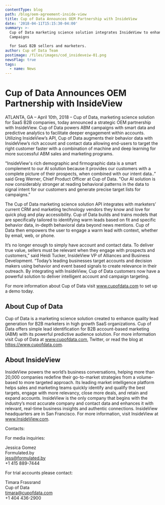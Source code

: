 ```yaml
---
contentType: blog
path: /blog/oem-agreement-inside-view
title: Cup of Data Announces OEM Partnership with InsideView
date: '2018-04-11T15:15:30-04:00'
summary: >-
  Cup of Data marketing science solution integrates InsideView to enhance ABM
  Campaigns 

  for SaaS B2B sellers and marketers.
author: Cup of Data Team
postimage: /files/images/cod_insideveiw-01.png
newsFlag: true
tags:
  - name: News
---
```

# Cup of Data Announces OEM Partnership with InsideView

ATLANTA, GA – April 10th, 2018 –  Cup of Data, marketing science solution for SaaS B2B companies, today announced a strategic OEM partnership with InsideView. Cup of Data powers ABM campaigns with smart data and predictive analytics to facilitate deeper engagement within accounts. Utilizing InsideView’s API, Cup of Data augments their behavior data with InsideView’s rich account and contact data allowing end-users to target the right customer faster with a combination of machine and deep learning for more successful ABM sales and marketing programs.

"InsideView's rich demographic and firmographic data is a smart complement to our AI solution because it provides our customers with a complete picture of their prospects, when combined with our intent data..” said Greg Werner, Chief Product Officer at Cup of Data. "Our AI solution is now considerably stronger at reading behavioral patterns in the data to signal intent for our customers and generate precise target lists for campaigns.”

The Cup of Data marketing science solution API integrates with marketers’ current CRM and marketing technology vendors they know and love for quick plug and play accessibility. Cup of Data builds and trains models that are specifically tailored to identifying warm leads based on fit and specific behavior data, in-depth behavioral data beyond news mentions.  Cup of Data then empowers the user to engage a warm lead with context, whether by email, web, or phone.

It’s no longer enough to simply have account and contact data. To deliver true value, sellers must be relevant when they engage with prospects and customers,” said Heidi Tucker, InsideView VP of Alliances and Business Development. “Today’s leading businesses target accounts and decision makers using behavior and event based signals to create relevance in their outreach. By integrating with InsideView, Cup of Data customers now have a powerful solution to deliver intelligent account and campaign targeting.

For more information about Cup of Data visit www.cupofdata.com to set up a demo today.

## **About Cup of Data**

Cup of Data is a marketing science solution created to enhance quality lead generation for B2B marketers in high growth SaaS organizations. Cup of Data offers simple lead identification for B2B account-based marketing (ABM) with its powerful predictive audience solution. For more information visit Cup of Data at www.cupofdata.com, Twitter, or read the blog at https://www.cupofdata.com. 

## **About InsideView**

InsideView powers the world’s business conversations, helping more than 20,000 companies redefine their go-to-market strategies from a volume-based to more targeted approach. Its leading market intelligence platform helps sales and marketing teams quickly identify and qualify the best targets, engage with more relevancy, close more deals, and retain and expand accounts. InsideView is the only company that begins with the industry’s most accurate company and contact data and enhances it with relevant, real-time business insights and authentic connections. InsideView headquarters are in San Francisco. For more information, visit InsideView at www.InsideView.com.

Contacts:

For media inquiries:

Jessica Gomez\
Formulated.by\
jess@formulated.by\
+1 415 889-7444

For trial accounts please contact:

Timara Frassrand\
Cup of Data\
timara@cupofdata.com\
+1 404 436-2900
